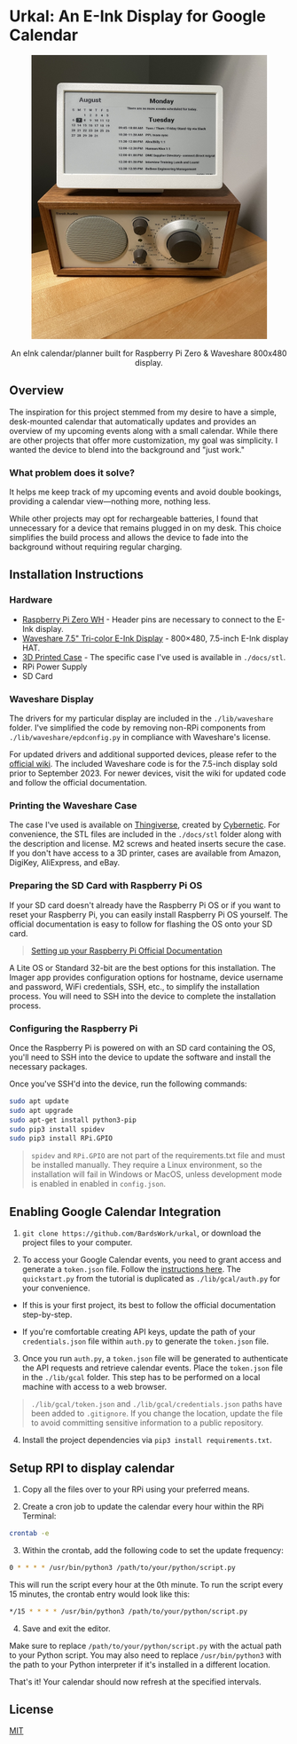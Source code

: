 # Urkal: An E-Ink Display for Google Calendar
<div align="center">
  <a href="https://github.com/BardsWork/urkal">
    <img src="docs/img/calendar.jpeg" alt="Logo" width="425" height="512">
  </a>
  <p>An eInk calendar/planner built for Raspberry Pi Zero &amp; Waveshare 800x480 display.</p>
</div>

## Overview
The inspiration for this project stemmed from my desire to have a simple, desk-mounted calendar that automatically updates and 
provides an overview of my upcoming events along with a small calendar. While there are other projects that offer more customization, 
my goal was simplicity. I wanted the device to blend into the background and "just work."

### What problem does it solve?
It helps me keep track of my upcoming events and avoid double bookings, providing a calendar view—nothing more, nothing less.

While other projects may opt for rechargeable batteries, I found that unnecessary for a device that remains plugged in on my desk. 
This choice simplifies the build process and allows the device to fade into the background without requiring regular charging.

## Installation Instructions

### Hardware
- [Raspberry Pi Zero WH](https://www.raspberrypi.org/blog/zero-wh/) - Header pins are necessary to connect to the E-Ink display.
- [Waveshare 7.5" Tri-color E-Ink Display](https://www.waveshare.com/7.5inch-e-paper-hat.htm) - 800×480, 7.5-inch E-Ink display HAT.
- [3D Printed Case](www.thingiverse.com/thing:4807262) - The specific case I've used is available in `./docs/stl`.
- RPi Power Supply
- SD Card

### Waveshare Display
The drivers for my particular display are included in the `./lib/waveshare` folder. I've simplified the code by removing non-RPi 
components from `./lib/waveshare/epdconfig.py` in compliance with Waveshare's license.

For updated drivers and additional supported devices, please refer to the [official wiki](https://www.waveshare.com/wiki/7.5inch_e-Paper_HAT). 
The included Waveshare code is for the 7.5-inch display sold prior to September 2023. For newer devices, visit the wiki for updated code and follow the official documentation.

### Printing the Waveshare Case
The case I've used is available on [Thingiverse](https://www.thingiverse.com/thing:4807262), created by [Cybernetic](https://www.thingiverse.com/cybernetic/designs). 
For convenience, the STL files are included in the `./docs/stl` folder along with the description and license. M2 screws and heated inserts secure the case. 
If you don't have access to a 3D printer, cases are available from Amazon, DigiKey, AliExpress, and eBay.

### Preparing the SD Card with Raspberry Pi OS
If your SD card doesn't already have the Raspberry Pi OS or if you want to reset your Raspberry Pi, you can easily install Raspberry Pi OS yourself. 
The official documentation is easy to follow for flashing the OS onto your SD card.

  > [Setting up your Raspberry Pi Official Documentation](https://projects.raspberrypi.org/en/projects/raspberry-pi-setting-up/2)

A Lite OS or Standard 32-bit are the best options for this installation. The Imager app provides configuration options for hostname, device username and password, 
WiFi credentials, SSH, etc., to simplify the installation process. You will need to SSH into the device to complete the installation process.

### Configuring the Raspberry Pi
Once the Raspberry Pi is powered on with an SD card containing the OS, you'll need to SSH into the device to update the software and install the necessary packages.

Once you've SSH'd into the device, run the following commands:

```bash
sudo apt update
sudo apt upgrade
sudo apt-get install python3-pip
sudo pip3 install spidev
sudo pip3 install RPi.GPIO
```

> `spidev` and `RPi.GPIO` are not part of the requirements.txt file and must be installed manually. They require a Linux environment, so the installation will fail in Windows or MacOS, 
unless development mode is enabled in enabled in `config.json`.


## Enabling Google Calendar Integration
1. `git clone https://github.com/BardsWork/urkal`, or download the project files to your computer.

2. To access your Google Calendar events, you need to grant access and generate a `token.json` file. Follow the 
[instructions here](https://developers.google.com/calendar/api/quickstart/python). The `quickstart.py` from the tutorial is duplicated as `./lib/gcal/auth.py` for your convenience. 

- If this is your first project, its best to follow the official documentation step-by-step.

- If you're comfortable creating API keys, update the path of your `credentials.json` file within `auth.py` to generate the
`token.json` file.

3. Once you run `auth.py`, a `token.json` file will be generated to authenticate the API requests and retrieve calendar events.
Place the `token.json` file in the `./lib/gcal` folder. This step has to be performed on a local machine with access to a web browser.

> `./lib/gcal/token.json` and `./lib/gcal/credentials.json` paths have been added to `.gitignore`. If you change the location, 
update the file to avoid committing sensitive information to a public repository.

4. Install the project dependencies via `pip3 install requirements.txt`.


## Setup RPI to display calendar
1. Copy all the files over to your RPi using your preferred means. 

2. Create a cron job to update the calendar every hour within the RPi Terminal:
```bash
crontab -e
```

3. Within the crontab, add the following code to set the update frequency:
```bash
0 * * * * /usr/bin/python3 /path/to/your/python/script.py
```

This will run the script every hour at the 0th minute. To run the script every 15 minutes, the crontab entry would look like this:
```bash
*/15 * * * * /usr/bin/python3 /path/to/your/python/script.py
```

4. Save and exit the editor.

Make sure to replace `/path/to/your/python/script.py` with the actual path to your Python script. You may also need to replace 
`/usr/bin/python3` with the path to your Python interpreter if it's installed in a different location.

That's it! Your calendar should now refresh at the specified intervals.


## License

[MIT](https://choosealicense.com/licenses/mit/)